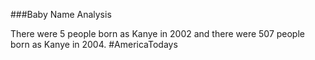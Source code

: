 ###Baby Name Analysis


There were 5 people born as Kanye in 2002 and there were 507 people born as Kanye in 2004. 
#AmericaTodays